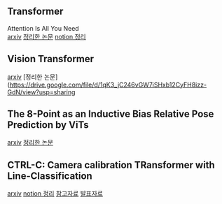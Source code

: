 ## Transformer
Attention Is All You Need   
[arxiv](https://arxiv.org/abs/1706.03762)
[정리한 논문](https://drive.google.com/file/d/1wby2EtBlX56iv_pB6XTCig_Ix2uGPlRB/view?usp=sharing)
[notion 정리](https://difficult-turtle-dd0.notion.site/Transformer-Attention-Is-All-You-Need-2843ea7f51cc440ca60e81c80a9c560e)

## Vision Transformer
[arxiv](https://arxiv.org/abs/2010.11929)
[정리한 논문](https://drive.google.com/file/d/1qK3_jC246vGW7iSHxb12CyFH8izz-GdN/view?usp=sharing    

## The 8-Point as an Inductive Bias Relative Pose Prediction by ViTs
[arxiv](https://arxiv.org/abs/2208.08988)
[정리한 논문](https://drive.google.com/file/d/1gwEyAU0cV0vPnz9R25lFo5MGS8QnaeuU/view?usp=sharing) 

## CTRL-C: Camera calibration TRansformer with Line-Classification
[arxiv](https://arxiv.org/abs/2109.02259)
[notion 정리](https://difficult-turtle-dd0.notion.site/CTRL-C-Camera-calibration-TRansformer-with-Line-Classification-1ecc8f29f9f240d9b1c6be52f2e5764a)
[참고자료](https://jakdam.tistory.com/4)
[발표자료](https://docs.google.com/presentation/d/12xlVvl9AVFtZZE3At4OyDIwkktnSvcpK/edit#slide=id.p1)   
